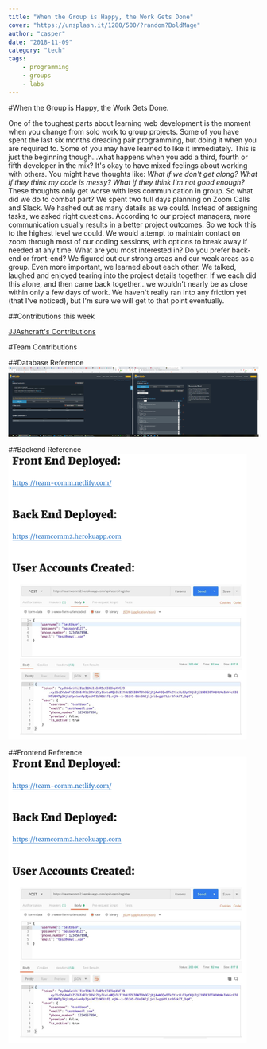 ```yaml
---
title: "When the Group is Happy, the Work Gets Done"
cover: "https://unsplash.it/1280/500/?random?BoldMage"
author: "casper"
date: "2018-11-09"
category: "tech"
tags:
    - programming
    - groups
    - labs
---
```


#When the Group is Happy, the Work Gets Done.

One of the toughest parts about learning web development is the moment when you change from solo work to group projects. Some of you have spent the last six months dreading pair programming, but doing it when you are required to. Some of you may have learned to like it immediately. This is just the beginning though…what happens when you add a third, fourth or fifth developer in the mix? It's okay to have mixed feelings about working with others. You might have thoughts like:
_What if we don't get along?_
_What if they think my code is messy?_
_What if they think I'm not good enough?_
These thoughts only get worse with less communication in group. So what did we do to combat part? We spent two full days planning on Zoom Calls and Slack. We hashed out as many details as we could. Instead of assigning tasks, we asked right questions.
According to our project managers, more communication usually results in a better project outcomes. So we took this to the highest level we could. We would attempt to maintain contact on zoom through most of our coding sessions, with options to break away if needed at any time. What are you most interested in? Do you prefer back-end or front-end? We figured out our strong areas and our weak areas as a group. Even more important, we learned about each other. We talked, laughed and enjoyed tearing into the project details together. If we each did this alone, and then came back together…we wouldn't nearly be as close within only a few days of work. We haven't really ran into any friction yet (that I've noticed), but I'm sure we will get to that point eventually.

##Contributions this week

<a href="https://github.com/Lambda-School-Labs/Labs8-TeamComms/graphs/contributors"> JJAshcraft's Contributions</a>

#Team Contributions

##Database Reference
<img src="./db1.png">

##Backend Reference
<img src="./backend.png">

##Frontend Reference
<img src="./backend.png">
